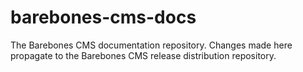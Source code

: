 # barebones-cms-docs
The Barebones CMS documentation repository.  Changes made here propagate to the Barebones CMS release distribution repository.
